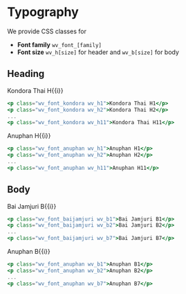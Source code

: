 # Typography

We provide CSS classes for

- **Font family** `wv_font_[family]`
- **Font size** `wv_h[size]` for header and `wv_b[size]` for body

## Heading

<p v-for="i in 11" :class="`wv_font_kondora wv_h${i}`">Kondora Thai H{{i}}</p>

```jsx
<p class="wv_font_kondora wv_h1">Kondora Thai H1</p>
<p class="wv_font_kondora wv_h2">Kondora Thai H2</p>
...
<p class="wv_font_kondora wv_h11">Kondora Thai H11</p>
```

<p v-for="i in 11" :class="`wv_font_anuphan wv_h${i}`">Anuphan H{{i}}</p>

```jsx
<p class="wv_font_anuphan wv_h1">Anuphan H1</p>
<p class="wv_font_anuphan wv_h2">Anuphan H2</p>
...
<p class="wv_font_anuphan wv_h11">Anuphan H11</p>
```

## Body

<p v-for="i in 7" :class="`wv_font_baijamjuri wv_b${i}`">Bai Jamjuri B{{i}}</p>

```jsx
<p class="wv_font_baijamjuri wv_b1">Bai Jamjuri B1</p>
<p class="wv_font_baijamjuri wv_b2">Bai Jamjuri B2</p>
...
<p class="wv_font_baijamjuri wv_b7">Bai Jamjuri B7</p>
```

<p v-for="i in 7" :class="`wv_font_anuphan wv_b${i}`">Anuphan B{{i}}</p>

```jsx
<p class="wv_font_anuphan wv_b1">Anuphan B1</p>
<p class="wv_font_anuphan wv_b2">Anuphan B2</p>
...
<p class="wv_font_anuphan wv_b7">Anuphan B7</p>
```
